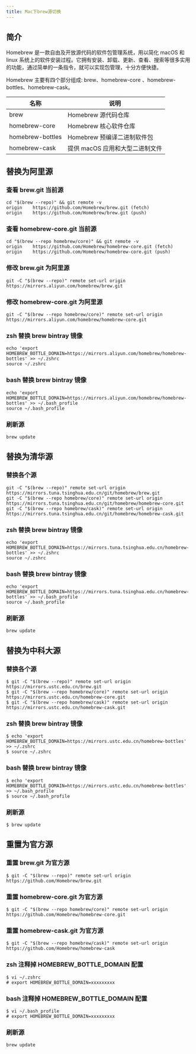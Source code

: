 ```yaml
---
title: Mac下brew源切换
---
```


## 简介

Homebrew 是一款自由及开放源代码的软件包管理系统，用以简化 macOS 和 linux 系统上的软件安装过程。它拥有安装、卸载、更新、查看、搜索等很多实用的功能，通过简单的一条指令，就可以实现包管理，十分方便快捷。

Homebrew 主要有四个部分组成: brew、homebrew-core 、homebrew-bottles、homebrew-cask。

|名称|说明|
|---|---|
|brew|Homebrew 源代码仓库|
|homebrew-core|Homebrew 核心软件仓库|
|homebrew-bottles|Homebrew 预编译二进制软件包|
|homebrew-cask|提供 macOS 应用和大型二进制文件|

## 替换为阿里源

### 查看 brew.git 当前源

```shell
cd "$(brew --repo)" && git remote -v
origin    https://github.com/Homebrew/brew.git (fetch)
origin    https://github.com/Homebrew/brew.git (push)
```

### 查看 homebrew-core.git 当前源

```shell
cd "$(brew --repo homebrew/core)" && git remote -v
origin    https://github.com/Homebrew/homebrew-core.git (fetch)
origin    https://github.com/Homebrew/homebrew-core.git (push)
```

### 修改 brew.git 为阿里源

```shell
git -C "$(brew --repo)" remote set-url origin https://mirrors.aliyun.com/homebrew/brew.git
```

### 修改 homebrew-core.git 为阿里源

```shell
git -C "$(brew --repo homebrew/core)" remote set-url origin https://mirrors.aliyun.com/homebrew/homebrew-core.git
```

### zsh 替换 brew bintray 镜像

```shell
echo 'export HOMEBREW_BOTTLE_DOMAIN=https://mirrors.aliyun.com/homebrew/homebrew-bottles' >> ~/.zshrc
source ~/.zshrc
```

### bash 替换 brew bintray 镜像

```shell
echo 'export HOMEBREW_BOTTLE_DOMAIN=https://mirrors.aliyun.com/homebrew/homebrew-bottles' >> ~/.bash_profile
source ~/.bash_profile
```

### 刷新源

```shell
brew update
```

## 替换为清华源

### 替换各个源

```shell
git -C "$(brew --repo)" remote set-url origin https://mirrors.tuna.tsinghua.edu.cn/git/homebrew/brew.git
git -C "$(brew --repo homebrew/core)" remote set-url origin https://mirrors.tuna.tsinghua.edu.cn/git/homebrew/homebrew-core.git
git -C "$(brew --repo homebrew/cask)" remote set-url origin https://mirrors.tuna.tsinghua.edu.cn/git/homebrew/homebrew-cask.git
```

### zsh 替换 brew bintray 镜像

```shell
echo 'export HOMEBREW_BOTTLE_DOMAIN=https://mirrors.tuna.tsinghua.edu.cn/homebrew-bottles' >> ~/.zshrc
source ~/.zshrc
```

### bash 替换 brew bintray 镜像

```shell
echo 'export HOMEBREW_BOTTLE_DOMAIN=https://mirrors.tuna.tsinghua.edu.cn/homebrew-bottles' >> ~/.bash_profile
source ~/.bash_profile
```

### 刷新源

```shell
brew update
```

## 替换为中科大源

### 替换各个源

```shell
$ git -C "$(brew --repo)" remote set-url origin https://mirrors.ustc.edu.cn/brew.git
$ git -C "$(brew --repo homebrew/core)" remote set-url origin https://mirrors.ustc.edu.cn/homebrew-core.git
$ git -C "$(brew --repo homebrew/cask)" remote set-url origin https://mirrors.ustc.edu.cn/homebrew-cask.git
```

### zsh 替换 brew bintray 镜像

```shell
$ echo 'export HOMEBREW_BOTTLE_DOMAIN=https://mirrors.ustc.edu.cn/homebrew-bottles' >> ~/.zshrc
$ source ~/.zshrc
```

### bash 替换 brew bintray 镜像

```shell
$ echo 'export HOMEBREW_BOTTLE_DOMAIN=https://mirrors.ustc.edu.cn/homebrew-bottles' >> ~/.bash_profile
$ source ~/.bash_profile
```

### 刷新源

```shell
$ brew update
```

## 重置为官方源

### 重置 brew.git 为官方源

```shell
$ git -C "$(brew --repo)" remote set-url origin https://github.com/Homebrew/brew.git
```

### 重置 homebrew-core.git 为官方源

```shell
$ git -C "$(brew --repo homebrew/core)" remote set-url origin https://github.com/Homebrew/homebrew-core.git
```

### 重置 homebrew-cask.git 为官方源

```shell
$ git -C "$(brew --repo homebrew/cask)" remote set-url origin https://github.com/Homebrew/homebrew-cask
```

### zsh 注释掉 HOMEBREW_BOTTLE_DOMAIN 配置

```shell
$ vi ~/.zshrc
# export HOMEBREW_BOTTLE_DOMAIN=xxxxxxxxx
```

### bash 注释掉 HOMEBREW_BOTTLE_DOMAIN 配置

```shell
$ vi ~/.bash_profile
# export HOMEBREW_BOTTLE_DOMAIN=xxxxxxxxx
```

### 刷新源

```shell
brew update
```